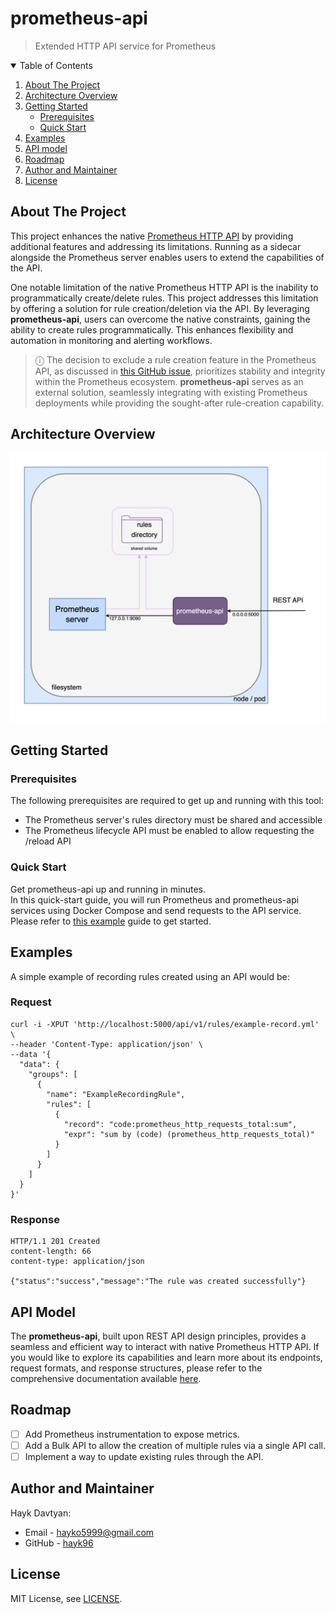 # prometheus-api
> Extended HTTP API service for Prometheus

<!-- TABLE OF CONTENTS -->
<details open="open">
  <summary>Table of Contents</summary>
  <ol>
    <li>
      <a href="#about-the-project">About The Project</a>
    </li>
    <li>
      <a href="#architecture-overview">Architecture Overview</a>
    </li>
    <li>
      <a href="#getting-started">Getting Started</a>
      <ul>
        <li><a href="#prerequisites">Prerequisites</a></li>
        <li><a href="#quick-start">Quick Start</a></li>
      </ul>
    </li>
    <li><a href="#examples">Examples</a></li>
    <li><a href="#api-model">API model</a></li>
    <li><a href="#roadmap">Roadmap</a></li>
    <li><a href="#author-and-maintainer">Author and Maintainer</a></li>
    <li><a href="#licence">License</a></li>
  </ol>
</details>

<!-- ABOUT THE PROJECT -->
## About The Project

This project enhances the native [Prometheus HTTP API](https://prometheus.io/docs/prometheus/latest/querying/api/) by 
providing additional features and addressing its limitations. Running as a sidecar alongside the Prometheus server 
enables users to extend the capabilities of the API.

One notable limitation of the native Prometheus HTTP API is the inability to programmatically create/delete rules. This 
project addresses this limitation by offering a solution for rule creation/deletion via the API. By leveraging 
**prometheus-api**, users can overcome the native constraints, gaining the ability to create rules programmatically. This 
enhances flexibility and automation in monitoring and alerting workflows.

> ⓘ The decision to exclude a rule creation feature in the Prometheus API, as discussed in 
> [this GitHub issue](https://github.com/prometheus/alertmanager/issues/552), prioritizes stability and integrity within
> the Prometheus ecosystem. **prometheus-api** serves as an external solution, seamlessly integrating with existing 
> Prometheus deployments while providing the sought-after rule-creation capability.

<!-- ARCHITECTURE OVERVIEW -->
## Architecture Overview
![](docs/images/architecture.png)

<!-- GETTING STARTED -->
## Getting Started

### Prerequisites

The following prerequisites are required to get up and running with this tool:
- The Prometheus server's rules directory must be shared and accessible
- The Prometheus lifecycle API must be enabled to allow requesting the /reload API

### Quick Start

Get prometheus-api up and running in minutes.    
In this quick-start guide, you will run Prometheus and prometheus-api services using Docker Compose and send requests to
the API service. Please refer to [this example](https://github.com/hayk96/prometheus-api/tree/main/docs/examples/docker#getting-started-with-docker-compose) 
guide to get started.

<!-- ARCHITECTURE OVERVIEW -->
## Examples
A simple example of recording rules created using an API would be:

### Request

```shell
curl -i -XPUT 'http://localhost:5000/api/v1/rules/example-record.yml' \
--header 'Content-Type: application/json' \
--data '{
  "data": {
    "groups": [
      {
        "name": "ExampleRecordingRule",
        "rules": [
          {
            "record": "code:prometheus_http_requests_total:sum",
            "expr": "sum by (code) (prometheus_http_requests_total)"
          }
        ]
      }
    ]
  }
}'
```

### Response

```
HTTP/1.1 201 Created
content-length: 66
content-type: application/json

{"status":"success","message":"The rule was created successfully"}
```

<!-- ARCHITECTURE OVERVIEW -->
## API Model

The **prometheus-api**, built upon REST API design principles, provides a seamless and efficient way to interact with 
native Prometheus HTTP API. If you would like to explore its capabilities and learn more about its endpoints, request 
formats, and response structures, please refer to the comprehensive documentation available [here](https://github.com/hayk96/prometheus-api/tree/main/docs/rest-api).

<!-- ROADMAP -->
## Roadmap

- [ ] Add Prometheus instrumentation to expose metrics.
- [ ] Add a Bulk API to allow the creation of multiple rules via a single API call.
- [ ] Implement a way to update existing rules through the API.

<!-- CONTACT -->
## Author and Maintainer

Hayk Davtyan:
- Email - hayko5999@gmail.com
- GitHub - [hayk96](https://github.com/hayk96)

## License

MIT License, see [LICENSE](https://github.com/hayk96/prometheus-api/blob/main/LICENSE).
